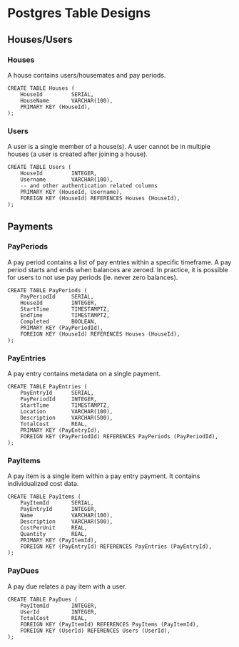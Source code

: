 # Postgres Table Designs

## Houses/Users

### Houses
A house contains users/housemates and pay periods. 

```postgresql
CREATE TABLE Houses (
    HouseId         SERIAL,
    HouseName       VARCHAR(100),
    PRIMARY KEY (HouseId),
);
```

### Users
A user is a single member of a house(s). A user cannot be in multiple houses (a user is created after joining a house). 

```postgresql
CREATE TABLE Users (
    HouseId         INTEGER,
    Username        VARCHAR(100),
    -- and other authentication related columns
    PRIMARY KEY (HouseId, Username),
    FOREIGN KEY (HouseId) REFERENCES Houses (HouseId),
);
```

## Payments

### PayPeriods
A pay period contains a list of pay entries within a specific timeframe. 
A pay period starts and ends when balances are zeroed.
In practice, it is possible for users to not use pay periods (ie. never zero balances). 

```postgresql
CREATE TABLE PayPeriods (
    PayPeriodId     SERIAL,
    HouseId         INTEGER,
    StartTime       TIMESTAMPTZ,
    EndTime         TIMESTAMPTZ,
    Completed       BOOLEAN,
    PRIMARY KEY (PayPeriodId),
    FOREIGN KEY (HouseId) REFERENCES Houses (HouseId),
);
```

### PayEntries
A pay entry contains metadata on a single payment. 

```postgresql
CREATE TABLE PayEntries (
    PayEntryId      SERIAL,
    PayPeriodId     INTEGER,
    StartTime       TIMESTAMPTZ,
    Location        VARCHAR(100),
    Description     VARCHAR(500),
    TotalCost       REAL,
    PRIMARY KEY (PayEntryId),
    FOREIGN KEY (PayPeriodId) REFERENCES PayPeriods (PayPeriodId),
);
```

### PayItems
A pay item is a single item within a pay entry payment. 
It contains individualized cost data. 

```postgresql
CREATE TABLE PayItems (
    PayItemId       SERIAL,
    PayEntryId      INTEGER,
    Name            VARCHAR(100),
    Description     VARCHAR(500),
    CostPerUnit     REAL,
    Quantity        REAL,
    PRIMARY KEY (PayItemId),
    FOREIGN KEY (PayEntryId) REFERENCES PayEntries (PayEntryId),
);
```

### PayDues
A pay due relates a pay item with a user.

```postgresql
CREATE TABLE PayDues (
    PayItemId       INTEGER,
    UserId          INTEGER,
    TotalCost       REAL,   
    FOREIGN KEY (PayItemId) REFERENCES PayItems (PayItemId),
    FOREIGN KEY (UserId) REFERENCES Users (UserId),
);
```
